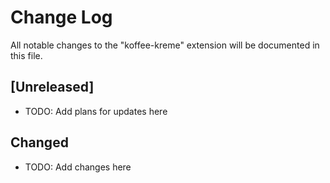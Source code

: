 # Change Log

All notable changes to the "koffee-kreme" extension will be documented in this file.

## [Unreleased]

- TODO: Add plans for updates here

## Changed

- TODO: Add changes here